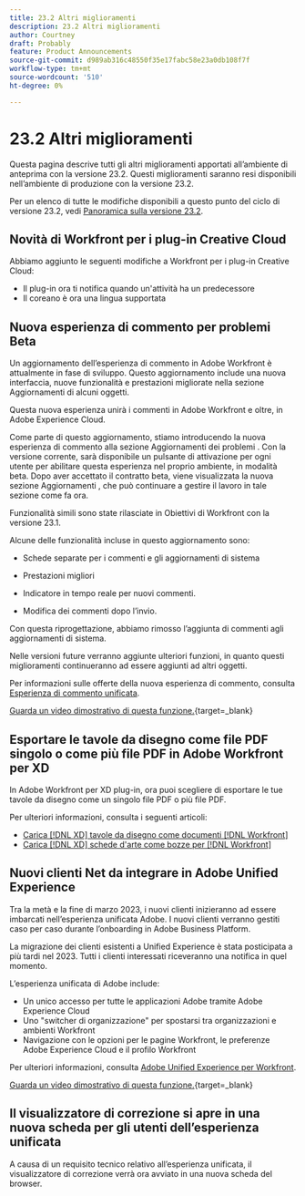 ```yaml
---
title: 23.2 Altri miglioramenti
description: 23.2 Altri miglioramenti
author: Courtney
draft: Probably
feature: Product Announcements
source-git-commit: d989ab316c48550f35e17fabc58e23a0db108f7f
workflow-type: tm+mt
source-wordcount: '510'
ht-degree: 0%

---
```


# 23.2 Altri miglioramenti

Questa pagina descrive tutti gli altri miglioramenti apportati all’ambiente di anteprima con la versione 23.2. Questi miglioramenti saranno resi disponibili nell’ambiente di produzione con la versione 23.2.

Per un elenco di tutte le modifiche disponibili a questo punto del ciclo di versione 23.2, vedi [Panoramica sulla versione 23.2](/help/quicksilver/product-announcements/product-releases/23.2-release-activity/23-2-release-overview.md).

## Novità di Workfront per i plug-in Creative Cloud

Abbiamo aggiunto le seguenti modifiche a Workfront per i plug-in Creative Cloud:

* Il plug-in ora ti notifica quando un&#39;attività ha un predecessore
* Il coreano è ora una lingua supportata

## Nuova esperienza di commento per problemi Beta

Un aggiornamento dell’esperienza di commento in Adobe Workfront è attualmente in fase di sviluppo. Questo aggiornamento include una nuova interfaccia, nuove funzionalità e prestazioni migliorate nella sezione Aggiornamenti di alcuni oggetti.

Questa nuova esperienza unirà i commenti in Adobe Workfront e oltre, in Adobe Experience Cloud.

Come parte di questo aggiornamento, stiamo introducendo la nuova esperienza di commento alla sezione Aggiornamenti dei problemi . Con la versione corrente, sarà disponibile un pulsante di attivazione per ogni utente per abilitare questa esperienza nel proprio ambiente, in modalità beta. Dopo aver accettato il contratto beta, viene visualizzata la nuova sezione Aggiornamenti , che può continuare a gestire il lavoro in tale sezione come fa ora.

Funzionalità simili sono state rilasciate in Obiettivi di Workfront con la versione 23.1.

Alcune delle funzionalità incluse in questo aggiornamento sono:

* Schede separate per i commenti e gli aggiornamenti di sistema

* Prestazioni migliori

* Indicatore in tempo reale per nuovi commenti.

* Modifica dei commenti dopo l’invio.

Con questa riprogettazione, abbiamo rimosso l’aggiunta di commenti agli aggiornamenti di sistema.

Nelle versioni future verranno aggiunte ulteriori funzioni, in quanto questi miglioramenti continueranno ad essere aggiunti ad altri oggetti.

Per informazioni sulle offerte della nuova esperienza di commento, consulta [Esperienza di commento unificata](/help/quicksilver/workfront-basics/updating-work-items-and-viewing-updates/unified-commenting-experience.md).

[Guarda un video dimostrativo di questa funzione.](https://video.tv.adobe.com/v/3416962/){target=_blank}

## Esportare le tavole da disegno come file PDF singolo o come più file PDF in Adobe Workfront per XD

In Adobe Workfront per XD plug-in, ora puoi scegliere di esportare le tue tavole da disegno come un singolo file PDF o più file PDF.

Per ulteriori informazioni, consulta i seguenti articoli:

* [Carica [!DNL XD] tavole da disegno come documenti [!DNL Workfront]](/help/quicksilver/workfront-integrations-and-apps/adobe-workfront-for-creative-cloud/wf-adobe-xd-docs.md)
* [Carica [!DNL XD] schede d&#39;arte come bozze per [!DNL Workfront]](/help/quicksilver/workfront-integrations-and-apps/adobe-workfront-for-creative-cloud/wf-adobe-xd-proofs.md)

## Nuovi clienti Net da integrare in Adobe Unified Experience

Tra la metà e la fine di marzo 2023, i nuovi clienti inizieranno ad essere imbarcati nell’esperienza unificata Adobe. I nuovi clienti verranno gestiti caso per caso durante l’onboarding in Adobe Business Platform.

La migrazione dei clienti esistenti a Unified Experience è stata posticipata a più tardi nel 2023. Tutti i clienti interessati riceveranno una notifica in quel momento.

L’esperienza unificata di Adobe include:

* Un unico accesso per tutte le applicazioni Adobe tramite Adobe Experience Cloud
* Uno &quot;switcher di organizzazione&quot; per spostarsi tra organizzazioni e ambienti Workfront
* Navigazione con le opzioni per le pagine Workfront, le preferenze Adobe Experience Cloud e il profilo Workfront

Per ulteriori informazioni, consulta [Adobe Unified Experience per Workfront](/help/quicksilver/workfront-basics/navigate-workfront/workfront-navigation/adobe-unified-experience.md).

[Guarda un video dimostrativo di questa funzione.](https://video.tv.adobe.com/v/3412388/){target=_blank}

## Il visualizzatore di correzione si apre in una nuova scheda per gli utenti dell’esperienza unificata

A causa di un requisito tecnico relativo all’esperienza unificata, il visualizzatore di correzione verrà ora avviato in una nuova scheda del browser.